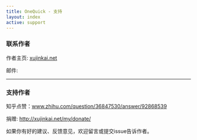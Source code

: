 ```yaml
---
title: OneQuick - 支持
layout: index
active: support
---
```

### 联系作者  

作者主页: <a href="http://xujinkai.net" target="_blank">xujinkai.net</a>  

邮件: <script>document.write((function (l,o){var s='';l.forEach(function(e){s+=String.fromCharCode(e-o);});return s;})([98,135,70,142,152,139,140,99,72,147,135,143,146,154,149,96,149,148,139,151,155,143,137,145,102,158,155,144,143,148,145,135,143,84,148,139,154,72,100,149,148,139,151,155,143,137,145,102,158,155,144,143,148,145,135,143,84,148,139,154,98,85,135,100],38))</script>
  
  
---

### 支持作者  

知乎点赞：<a href="https://www.zhihu.com/question/36847530/answer/92868539" target="_blank">www.zhihu.com/question/36847530/answer/92868539</a>

捐赠: <a href="http://xujinkai.net/my/donate/" target="_blank">http://xujinkai.net/my/donate/</a>

如果你有好的建议、反馈意见，欢迎留言或提交issue告诉作者。